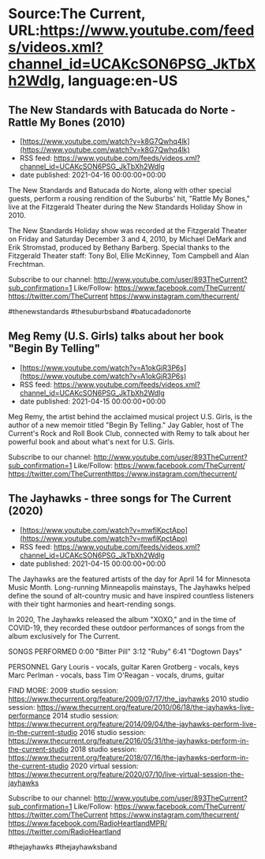 # Source:The Current, URL:https://www.youtube.com/feeds/videos.xml?channel_id=UCAKcSON6PSG_JkTbXh2WdIg, language:en-US

## The New Standards with Batucada do Norte - Rattle My Bones (2010)
 - [https://www.youtube.com/watch?v=k8G7Qwhq4lk](https://www.youtube.com/watch?v=k8G7Qwhq4lk)
 - RSS feed: https://www.youtube.com/feeds/videos.xml?channel_id=UCAKcSON6PSG_JkTbXh2WdIg
 - date published: 2021-04-16 00:00:00+00:00

The New Standards and Batucada do Norte, along with other special guests, perform a rousing rendition of the Suburbs' hit, "Rattle My Bones," live at the Fitzgerald Theater during the New Standards Holiday Show in 2010.

The New Standards Holiday show was recorded at the Fitzgerald Theater on Friday and Saturday December 3 and 4, 2010, by Michael DeMark and Erik Stromstad, produced by Bethany Barberg. Special thanks to the Fitzgerald Theater staff: Tony Bol, Ellie McKinney, Tom Campbell and Alan Frechtman.

Subscribe to our channel:
http://www.youtube.com/user/893TheCurrent?sub_confirmation=1
Like/Follow:
https://www.facebook.com/TheCurrent/
https://twitter.com/TheCurrent
https://www.instagram.com/thecurrent/

#thenewstandards #thesuburbsband #batucadadonorte

## Meg Remy (U.S. Girls) talks about her book "Begin By Telling"
 - [https://www.youtube.com/watch?v=A1okGjR3P6s](https://www.youtube.com/watch?v=A1okGjR3P6s)
 - RSS feed: https://www.youtube.com/feeds/videos.xml?channel_id=UCAKcSON6PSG_JkTbXh2WdIg
 - date published: 2021-04-15 00:00:00+00:00

Meg Remy, the artist behind the acclaimed musical project U.S. Girls, is the author of a new memoir titled "Begin By Telling." Jay Gabler, host of The Current's Rock and Roll Book Club, connected with Remy to talk about her powerful book and about what's next for U.S. Girls.

Subscribe to our channel:
http://www.youtube.com/user/893TheCurrent?sub_confirmation=1
Like/Follow:
https://www.facebook.com/TheCurrent/​
https://twitter.com/TheCurrent​
https://www.instagram.com/thecurrent/

## The Jayhawks - three songs for The Current (2020)
 - [https://www.youtube.com/watch?v=mwfiKpctApo](https://www.youtube.com/watch?v=mwfiKpctApo)
 - RSS feed: https://www.youtube.com/feeds/videos.xml?channel_id=UCAKcSON6PSG_JkTbXh2WdIg
 - date published: 2021-04-15 00:00:00+00:00

The Jayhawks are the featured artists of the day for April 14 for Minnesota Music Month. Long-running Minneapolis mainstays, The Jayhawks helped define the sound of alt-country music and have inspired countless listeners with their tight harmonies and heart-rending songs.

In 2020, The Jayhawks released the album "XOXO," and in the time of COVID-19, they recorded these outdoor performances of songs from the album exclusively for The Current.

SONGS PERFORMED
0:00 "Bitter Pill"
3:12 "Ruby"
6:41 "Dogtown Days"

PERSONNEL
Gary Louris - vocals, guitar
Karen Grotberg - vocals, keys
Marc Perlman - vocals, bass
Tim O'Reagan - vocals, drums, guitar

FIND MORE:
2009 studio session:
https://www.thecurrent.org/feature/2009/07/17/the_jayhawks
2010 studio session: https://www.thecurrent.org/feature/2010/06/18/the-jayhawks-live-performance
2014 studio session: https://www.thecurrent.org/feature/2014/09/04/the-jayhawks-perform-live-in-the-current-studio
2016 studio session:
https://www.thecurrent.org/feature/2016/05/31/the-jayhawks-perform-in-the-current-studio
2018 studio session:
https://www.thecurrent.org/feature/2018/07/16/the-jayhawks-perform-in-the-current-studio
2020 virtual session:
https://www.thecurrent.org/feature/2020/07/10/live-virtual-session-the-jayhawks

Subscribe to our channel:
http://www.youtube.com/user/893TheCurrent?sub_confirmation=1
Like/Follow:
https://www.facebook.com/TheCurrent/
https://twitter.com/TheCurrent
https://www.instagram.com/thecurrent/
https://www.facebook.com/RadioHeartlandMPR/
https://twitter.com/RadioHeartland

#thejayhawks #thejayhawksband

